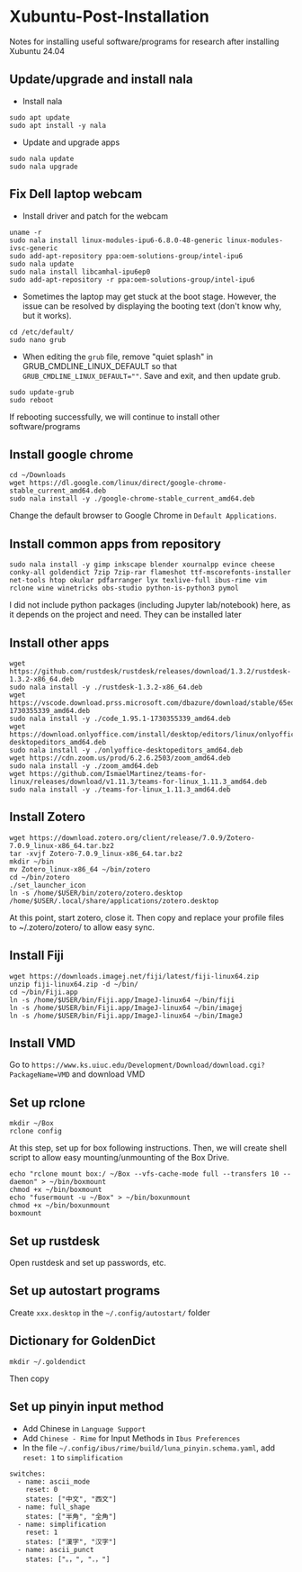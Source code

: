 # Xubuntu-Post-Installation
Notes for installing useful software/programs for research after installing Xubuntu 24.04

## Update/upgrade and install nala
* Install nala
```
sudo apt update
sudo apt install -y nala
```
* Update and upgrade apps
```
sudo nala update
sudo nala upgrade
```

## Fix Dell laptop webcam
* Install driver and patch for the webcam
```
uname -r
sudo nala install linux-modules-ipu6-6.8.0-48-generic linux-modules-ivsc-generic
sudo add-apt-repository ppa:oem-solutions-group/intel-ipu6
sudo nala update
sudo nala install libcamhal-ipu6ep0
sudo add-apt-repository -r ppa:oem-solutions-group/intel-ipu6
```
* Sometimes the laptop may get stuck at the boot stage. However, the issue can be resolved by displaying the booting text (don't know why, but it works).
```
cd /etc/default/
sudo nano grub
```
* When editing the `grub` file, remove "quiet splash" in GRUB_CMDLINE_LINUX_DEFAULT so that `GRUB_CMDLINE_LINUX_DEFAULT=""`. Save and exit, and then update grub.
```
sudo update-grub
sudo reboot
```
If rebooting successfully, we will continue to install other software/programs

## Install google chrome
```
cd ~/Downloads
wget https://dl.google.com/linux/direct/google-chrome-stable_current_amd64.deb
sudo nala install -y ./google-chrome-stable_current_amd64.deb 
```
Change the default browser to Google Chrome in `Default Applications`.

## Install common apps from repository
```
sudo nala install -y gimp inkscape blender xournalpp evince cheese conky-all goldendict 7zip 7zip-rar flameshot ttf-mscorefonts-installer net-tools htop okular pdfarranger lyx texlive-full ibus-rime vim rclone wine winetricks obs-studio python-is-python3 pymol
```
I did not include python packages (including Jupyter lab/notebook) here, as it depends on the project and need. They can be installed later

## Install other apps
```
wget https://github.com/rustdesk/rustdesk/releases/download/1.3.2/rustdesk-1.3.2-x86_64.deb
sudo nala install -y ./rustdesk-1.3.2-x86_64.deb
wget https://vscode.download.prss.microsoft.com/dbazure/download/stable/65edc4939843c90c34d61f4ce11704f09d3e5cb6/code_1.95.1-1730355339_amd64.deb
sudo nala install -y ./code_1.95.1-1730355339_amd64.deb
wget https://download.onlyoffice.com/install/desktop/editors/linux/onlyoffice-desktopeditors_amd64.deb
sudo nala install -y ./onlyoffice-desktopeditors_amd64.deb
wget https://cdn.zoom.us/prod/6.2.6.2503/zoom_amd64.deb
sudo nala install -y ./zoom_amd64.deb
wget https://github.com/IsmaelMartinez/teams-for-linux/releases/download/v1.11.3/teams-for-linux_1.11.3_amd64.deb
sudo nala install -y ./teams-for-linux_1.11.3_amd64.deb
```

## Install Zotero
```
wget https://download.zotero.org/client/release/7.0.9/Zotero-7.0.9_linux-x86_64.tar.bz2
tar -xvjf Zotero-7.0.9_linux-x86_64.tar.bz2
mkdir ~/bin
mv Zotero_linux-x86_64 ~/bin/zotero
cd ~/bin/zotero
./set_launcher_icon 
ln -s /home/$USER/bin/zotero/zotero.desktop /home/$USER/.local/share/applications/zotero.desktop
```
At this point, start zotero, close it. Then copy and replace your profile files to ~/.zotero/zotero/ to allow easy sync.

## Install Fiji
```
wget https://downloads.imagej.net/fiji/latest/fiji-linux64.zip
unzip fiji-linux64.zip -d ~/bin/
cd ~/bin/Fiji.app
ln -s /home/$USER/bin/Fiji.app/ImageJ-linux64 ~/bin/fiji
ln -s /home/$USER/bin/Fiji.app/ImageJ-linux64 ~/bin/imagej
ln -s /home/$USER/bin/Fiji.app/ImageJ-linux64 ~/bin/ImageJ
```

## Install VMD
Go to `https://www.ks.uiuc.edu/Development/Download/download.cgi?PackageName=VMD` and download VMD


## Set up rclone
```
mkdir ~/Box
rclone config
```
At this step, set up for box following instructions. Then, we will create shell script to allow easy mounting/unmounting of the Box Drive.
```
echo "rclone mount box:/ ~/Box --vfs-cache-mode full --transfers 10 --daemon" > ~/bin/boxmount
chmod +x ~/bin/boxmount
echo "fusermount -u ~/Box" > ~/bin/boxunmount
chmod +x ~/bin/boxunmount
boxmount
```

## Set up rustdesk
Open rustdesk and set up passwords, etc.

## Set up autostart programs
Create `xxx.desktop` in the `~/.config/autostart/` folder

## Dictionary for GoldenDict
```
mkdir ~/.goldendict
```
Then copy 

## Set up pinyin input method
* Add Chinese in `Language Support`
* Add `Chinese - Rime` for Input Methods in `Ibus Preferences`
* In the file `~/.config/ibus/rime/build/luna_pinyin.schema.yaml`, add `reset: 1` to `simplification`
```
switches:
  - name: ascii_mode
    reset: 0
    states: ["中文", "西文"]
  - name: full_shape
    states: ["半角", "全角"]
  - name: simplification
    reset: 1
    states: ["漢字", "汉字"]
  - name: ascii_punct
    states: ["。，", "．，"]
```
